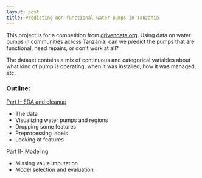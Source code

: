 ```yaml
---
layout: post
title: Predicting non-functional water pumps in Tanzania
---
```

This project is for a competition from [drivendata.org](https://www.drivendata.org/competitions/7/). Using data on water pumps in communities across Tanzania, can we predict the pumps that are functional, need repairs, or don't work at all?

The dataset contains a mix of continuous and categorical variables about what kind of pump is operating, when it was installed, how it was managed, etc. 

### Outline:  
[Part I- EDA and cleanup](https://github.com/JoomiK/PredictingWaterPumps/blob/master/WaterPumps.ipynb)  
* The data  
* Visualizing water pumps and regions
* Dropping some features  
* Preprocessing labels  
* Looking at features  

Part II- Modeling
* Missing value imputation
* Model selection and evaluation
